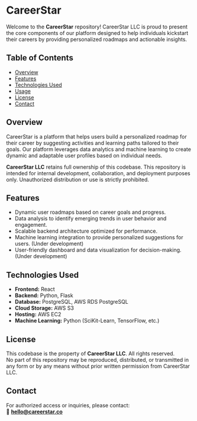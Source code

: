 # CareerStar

Welcome to the **CareerStar** repository! CareerStar LLC is proud to present the core components of our platform designed to help individuals kickstart their careers by providing personalized roadmaps and actionable insights.

## Table of Contents

- [Overview](#overview)
- [Features](#features)
- [Technologies Used](#technologies-used)
- [Usage](#usage)
- [License](#license)
- [Contact](#contact)

## Overview

CareerStar is a platform that helps users build a personalized roadmap for their career by suggesting activities and learning paths tailored to their goals. Our platform leverages data analytics and machine learning to create dynamic and adaptable user profiles based on individual needs.

**CareerStar LLC** retains full ownership of this codebase. This repository is intended for internal development, collaboration, and deployment purposes only. Unauthorized distribution or use is strictly prohibited.

## Features

- Dynamic user roadmaps based on career goals and progress.
- Data analysis to identify emerging trends in user behavior and engagement.
- Scalable backend architecture optimized for performance.
- Machine learning integration to provide personalized suggestions for users. (Under development)
- User-friendly dashboard and data visualization for decision-making. (Under development)

## Technologies Used

- **Frontend:** React  
- **Backend:** Python, Flask  
- **Database:** PostgreSQL, AWS RDS PostgreSQL  
- **Cloud Storage:** AWS S3  
- **Hosting:** AWS EC2  
- **Machine Learning:** Python (SciKit-Learn, TensorFlow, etc.)


## License

This codebase is the property of **CareerStar LLC**. All rights reserved.  
No part of this repository may be reproduced, distributed, or transmitted in any form or by any means without prior written permission from CareerStar LLC.

## Contact

For authorized access or inquiries, please contact:  
📧 **hello@careerstar.co**
